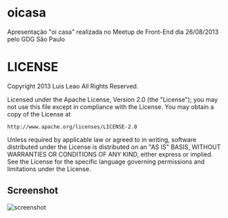 oicasa
======

Apresentação "oi casa" realizada no Meetup de Front-End dia 26/08/2013 pelo GDG São Paulo



LICENSE
=======

Copyright 2013 Luis Leao All Rights Reserved.

Licensed under the Apache License, Version 2.0 (the "License");
you may not use this file except in compliance with the License.
You may obtain a copy of the License at

    http://www.apache.org/licenses/LICENSE-2.0

Unless required by applicable law or agreed to in writing, software
distributed under the License is distributed on an "AS IS" BASIS,
WITHOUT WARRANTIES OR CONDITIONS OF ANY KIND, either express or implied.
See the License for the specific language governing permissions and
limitations under the License.



## Screenshot
![screenshot](https://raw.github.com/luisleao/oicasa/master/webapp/images/screenshot_1554_1014.png)

